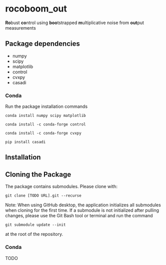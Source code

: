 # rocoboom_out

**Ro**bust **co**ntrol using **boo**tstrapped **m**ultiplicative noise from **out**put measurements

## Package dependencies
- numpy
- scipy
- matplotlib
- control 
- cvxpy
- casadi

### Conda 

Run the package installation commands

```
conda install numpy scipy matplotlib
```

```
conda install -c conda-forge control
```

```
conda install -c conda-forge cvxpy
```

```
pip install casadi
```

## Installation

## Cloning the Package
The package contains submodules. Please clone with:
```
git clone [TODO URL].git --recurse
```
Note: When using GitHub desktop, the application initializes all submodules when cloning for the first time.
If a submodule is not initialized after pulling changes, please use the Git Bash tool or terminal and run the command

```
git submodule update --init
```

at the root of the repository.

### Conda

TODO
